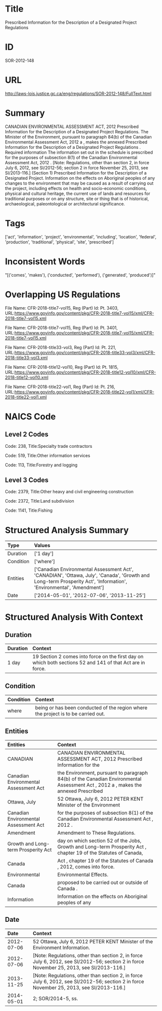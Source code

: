 # Title
Prescribed Information for the Description of a Designated Project Regulations


# ID
SOR-2012-148

# URL
http://laws-lois.justice.gc.ca/eng/regulations/SOR-2012-148/FullText.html


# Summary
CANADIAN ENVIRONMENTAL ASSESSMENT ACT, 2012 Prescribed Information for the Description of a Designated Project Regulations.
The Minister of the Environment, pursuant to paragraph 84(b) of the  Canadian Environmental Assessment Act, 2012 a , makes the annexed  Prescribed Information for the Description of a Designated Project Regulations .
Required information The information set out in the schedule is prescribed for the purposes of subsection 8(1) of the  Canadian Environmental Assessment Act, 2012 .
[Note: Regulations, other than section 2, in force July 6, 2012,  see  SI/2012-56; section 2 in force November 25, 2013,  see  SI/2013-116.] (Section 1) Prescribed Information for the Description of a Designated Project.
Information on the effects on Aboriginal peoples of any changes to the environment that may be caused as a result of carrying out the project, including effects on health and socio-economic conditions, physical and cultural heritage, the current use of lands and resources for traditional purposes or on any structure, site or thing that is of historical, archaeological, paleontological or architectural significance.


# Tags
['act', 'information', 'project', 'environmental', 'including', 'location', 'federal', 'production', 'traditional', 'physical', 'site', 'prescribed']


# Inconsistent Words
"[('comes', 'makes'), ('conducted', 'performed'), ('generated', 'produced')]"


# Overlapping US Regulations
File Name: CFR-2018-title7-vol15, Reg (Part) Id: Pt. 3403, URL:https://www.govinfo.gov/content/pkg/CFR-2018-title7-vol15/xml/CFR-2018-title7-vol15.xml

File Name: CFR-2018-title7-vol15, Reg (Part) Id: Pt. 3401, URL:https://www.govinfo.gov/content/pkg/CFR-2018-title7-vol15/xml/CFR-2018-title7-vol15.xml

File Name: CFR-2018-title33-vol3, Reg (Part) Id: Pt. 221, URL:https://www.govinfo.gov/content/pkg/CFR-2018-title33-vol3/xml/CFR-2018-title33-vol3.xml

File Name: CFR-2018-title12-vol10, Reg (Part) Id: Pt. 1815, URL:https://www.govinfo.gov/content/pkg/CFR-2018-title12-vol10/xml/CFR-2018-title12-vol10.xml

File Name: CFR-2018-title22-vol1, Reg (Part) Id: Pt. 216, URL:https://www.govinfo.gov/content/pkg/CFR-2018-title22-vol1/xml/CFR-2018-title22-vol1.xml




# NAICS Code
## Level 2 Codes
Code: 238, Title:Specialty trade contractors

Code: 519, Title:Other information services

Code: 113, Title:Forestry and logging




## Level 3 Codes
Code: 2379, Title:Other heavy and civil engineering construction

Code: 2372, Title:Land subdivision

Code: 1141, Title:Fishing







# Structured Analysis Summary
| Type      | Values                                                                                                                                                              |
|:----------|:--------------------------------------------------------------------------------------------------------------------------------------------------------------------|
| Duration  | ['1 day']                                                                                                                                                           |
| Condition | ['where']                                                                                                                                                           |
| Entities  | ['Canadian Environmental Assessment Act', 'CANADIAN', 'Ottawa, July', 'Canada', 'Growth and Long-term Prosperity Act', 'Information', 'Environmental', 'Amendment'] |
| Date      | ['2014-05-01', '2012-07-06', '2013-11-25']                                                                                                                          |


# Structured Analysis With Context
 


## Duration
| Duration   | Context                                                                                                    |
|:-----------|:-----------------------------------------------------------------------------------------------------------|
| 1 day      | 19 Section 2 comes into force on the first day on which both sections 52 and 141 of that Act are in force. |


## Condition
| Condition   | Context                                                                            |
|:------------|:-----------------------------------------------------------------------------------|
| where       | being or has been conducted of the region where  the project is to be carried out. |


## Entities
| Entities                              | Context                                                                                                                           |
|:--------------------------------------|:----------------------------------------------------------------------------------------------------------------------------------|
| CANADIAN                              | CANADIAN ENVIRONMENTAL ASSESSMENT ACT, 2012 Prescribed Information for the                                                        |
| Canadian Environmental Assessment Act | the Environment, pursuant to paragraph 84(b) of the Canadian Environmental Assessment Act , 2012 a , makes the annexed Prescribed |
| Ottawa, July                          | 52  Ottawa, July 6, 2012 PETER KENT Minister of the Environment                                                                   |
| Canadian Environmental Assessment Act | for the purposes of subsection 8(1) of the Canadian Environmental Assessment Act , 2012 .                                         |
| Amendment                             | Amendment  to These Regulations.                                                                                                  |
| Growth and Long-term Prosperity Act   | day on which section 52 of the Jobs, Growth and Long-term Prosperity Act , chapter 19 of the Statutes of Canada,                  |
| Canada                                | Act , chapter 19 of the Statutes of Canada , 2012, comes into force.                                                              |
| Environmental                         | Environmental  Effects.                                                                                                           |
| Canada                                | proposed to be carried out or outside of Canada .                                                                                 |
| Information                           | Information on the effects on Aboriginal peoples of any                                                                           |


## Date
| Date       | Context                                                                                                                                      |
|:-----------|:---------------------------------------------------------------------------------------------------------------------------------------------|
| 2012-07-06 | 52 Ottawa, July 6, 2012 PETER KENT Minister of the Environment Information.                                                                  |
| 2012-07-06 | [Note: Regulations, other than section 2, in force July 6, 2012,  see  SI/2012-56; section 2 in force November 25, 2013,  see  SI/2013-116.] |
| 2013-11-25 | [Note: Regulations, other than section 2, in force July 6, 2012,  see  SI/2012-56; section 2 in force November 25, 2013,  see  SI/2013-116.] |
| 2014-05-01 | 2; SOR/2014-5, ss.                                                                                                                           |


